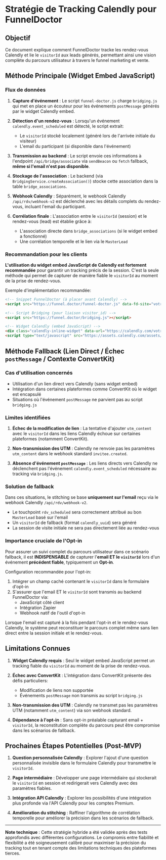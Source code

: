 # Stratégie de Tracking Calendly pour FunnelDoctor

## Objectif

Ce document explique comment FunnelDoctor tracke les rendez-vous Calendly et lie le `visitorId` aux leads générés, permettant ainsi une vision complète du parcours utilisateur à travers le funnel marketing et vente.

## Méthode Principale (Widget Embed JavaScript)

### Flux de données

1. **Capture d'événement** : Le script `funnel-doctor.js` charge `bridging.js` qui met en place un écouteur pour les événements `postMessage` générés par le widget Calendly embed.

2. **Détection d'un rendez-vous** : Lorsqu'un événement `calendly.event_scheduled` est détecté, le script extrait:
   - Le `visitorId` stocké localement (généré lors de l'arrivée initiale du visiteur)  
   - L'email du participant (si disponible dans l'événement)

3. **Transmission au backend** : Le script envoie ces informations à l'endpoint `/api/bridge/associate` via `sendBeacon` ou `fetch` fallback, **même si l'email n'est pas disponible**.

4. **Stockage de l'association** : Le backend (via `BridgingService.createAssociation()`) stocke cette association dans la table `bridge_associations`.

5. **Webhook Calendly** : Séparément, le webhook Calendly `/api/rdv/webhook-v2` est déclenché avec les détails complets du rendez-vous, incluant l'email du participant.

6. **Corrélation finale** : L'association entre le `visitorId` (session) et le rendez-vous (lead) est établie grâce à:
   - L'association directe dans `bridge_associations` (si le widget embed a fonctionné)
   - Une corrélation temporelle et le lien via le `MasterLead`

### Recommandation pour les clients

**L'utilisation du widget embed JavaScript de Calendly est fortement recommandée** pour garantir un tracking précis de la session. C'est la seule méthode qui permet de capturer de manière fiable le `visitorId` au moment de la prise de rendez-vous.

Exemple d'implémentation recommandée:

```html
<!-- Snippet FunnelDoctor (à placer avant Calendly) -->
<script src="https://funnel.doctor/funnel-doctor.js" data-fd-site="votre-site-id"></script>

<!-- Script Bridging (pour liaison visitor_id) -->
<script src="https://funnel.doctor/bridging.js"></script>

<!-- Widget Calendly (embed JavaScript) -->
<div class="calendly-inline-widget" data-url="https://calendly.com/votre-compte/..." style="min-width:320px;height:630px;"></div>
<script type="text/javascript" src="https://assets.calendly.com/assets/external/widget.js" async></script>
```

## Méthode Fallback (Lien Direct / Échec `postMessage` / Contexte ConvertKit)

### Cas d'utilisation concernés

- Utilisation d'un lien direct vers Calendly (sans widget embed)
- Intégration dans certaines plateformes comme ConvertKit où le widget est encapsulé
- Situations où l'événement `postMessage` ne parvient pas au script `bridging.js`

### Limites identifiées

1. **Échec de la modification de lien** : La tentative d'ajouter `utm_content` avec le `visitorId` dans les liens Calendly échoue sur certaines plateformes (notamment ConvertKit).

2. **Non-transmission des UTM** : Calendly ne renvoie pas les paramètres `utm_content` dans le webhook standard `invitee.created`.

3. **Absence d'événement `postMessage`** : Les liens directs vers Calendly ne déclenchent pas l'événement `calendly.event_scheduled` nécessaire au tracking via `bridging.js`.

### Solution de fallback

Dans ces situations, le stitching se base **uniquement sur l'email** reçu via le webhook Calendly `/api/rdv/webhook-v2`. 

- Le touchpoint `rdv_scheduled` sera correctement attribué au bon `MasterLead` basé sur l'email
- Un `visitorId` de fallback (format `calendly_uuid`) sera généré
- La session de visite initiale ne sera pas directement liée au rendez-vous

### Importance cruciale de l'Opt-in

Pour assurer un suivi complet du parcours utilisateur dans ce scénario fallback, il est **INDISPENSABLE** de capturer l'**email ET le `visitorId`** lors d'un événement **précédent fiable**, typiquement un **Opt-in**.

Configuration recommandée pour l'opt-in:
1. Intégrer un champ caché contenant le `visitorId` dans le formulaire d'opt-in
2. S'assurer que l'email ET le `visitorId` sont transmis au backend FunnelDoctor via:
   - JavaScript côté client
   - Intégration Zapier
   - Webhook natif de l'outil d'opt-in

Lorsque l'email est capturé à la fois pendant l'opt-in et le rendez-vous Calendly, le système peut reconstituer le parcours complet même sans lien direct entre la session initiale et le rendez-vous.

## Limitations Connues

1. **Widget Calendly requis** : Seul le widget embed JavaScript permet un tracking fiable du `visitorId` au moment de la prise de rendez-vous.

2. **Échec avec ConvertKit** : L'intégration dans ConvertKit présente des défis particuliers:
   - Modification de liens non supportée
   - Événements `postMessage` non transmis au script `bridging.js`

3. **Non-transmission des UTM** : Calendly ne transmet pas les paramètres UTM (notamment `utm_content`) via son webhook standard.

4. **Dépendance à l'opt-in** : Sans opt-in préalable capturant email + `visitorId`, la reconstitution complète du parcours peut être compromise dans les scénarios de fallback.

## Prochaines Étapes Potentielles (Post-MVP)

1. **Question personnalisée Calendly** : Explorer l'ajout d'une question personnalisée invisible dans le formulaire Calendly pour transmettre le `visitorId`.

2. **Page intermédiaire** : Développer une page intermédiaire qui stockerait le `visitorId` en session et redirigerait vers Calendly avec des paramètres fiables.

3. **Intégration API Calendly** : Explorer les possibilités d'une intégration plus profonde via l'API Calendly pour les comptes Premium.

4. **Amélioration du stitching** : Raffiner l'algorithme de corrélation temporelle pour améliorer la précision dans les scénarios de fallback.

---

**Note technique** : Cette stratégie hybride a été validée après des tests approfondis avec différentes configurations. Le compromis entre fiabilité et flexibilité a été soigneusement calibré pour maximiser la précision du tracking tout en tenant compte des limitations techniques des plateformes tierces.
